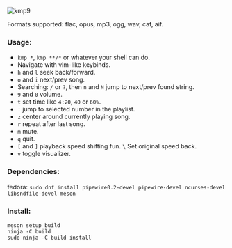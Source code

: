 ![kmp9](https://github.com/korei999/kmp2/assets/93387739/c9f11af2-64b5-40d5-93b3-b0b1bd2bc4f9)

Formats supported: flac, opus, mp3, ogg, wav, caf, aif.
### Usage:
- `kmp *`, `kmp **/*` or whatever your shell can do.
- Navigate with vim-like keybinds.
- `h` and `l` seek back/forward.
- `o` and `i` next/prev song.
- Searching: `/` or `?`, then `n` and `N` jump to next/prev found string.
- `9` and `0` volume.
- `t` set time like `4:20`, `40` or `60%`.
- `:` jump to selected number in the playlist.
- `z` center around currently playing song.
- `r` repeat after last song.
- `m` mute.
- `q` quit.
- `[` and `]` playback speed shifting fun. `\` Set original speed back.
- `v` toggle visualizer.

### Dependencies:
fedora: `sudo dnf install pipewire0.2-devel pipewire-devel ncurses-devel libsndfile-devel meson`

### Install:
```
meson setup build
ninja -C build
sudo ninja -C build install
```
